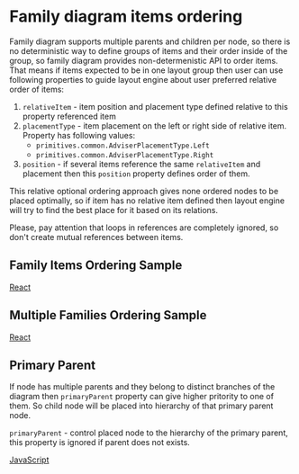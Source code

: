 # Family diagram items ordering
Family diagram supports multiple parents and children per node, so there is no deterministic way to define groups of items and their order inside of the group, so family diagram provides non-determenistic API to order items. That means if items expected to be in one layout group then user can use following properties to guide layout engine about user preferred relative order of items:

1. `relativeItem` - item position and placement type defined relative to this property referenced item
2. `placementType` - item placement on the left or right side of relative item. Property has following values:
    * `primitives.common.AdviserPlacementType.Left`
    * `primitives.common.AdviserPlacementType.Right`
3. `position` - if several items reference the same `relativeItem` and placement then this `position` property defines order of them.

This relative optional ordering approach gives none ordered nodes to be placed optimally, so if item has no relative item defined then layout engine will try to find the best place for it based on its relations.

Please, pay attention that loops in references are completely ignored, so don't create mutual references between items.

## Family Items Ordering Sample

[React](../src/Samples/FamilyChartItemsOrdering.js)

## Multiple Families Ordering Sample

[React](../src/Samples/MultipleFamiliesOrdering.js)

## Primary Parent

If node has multiple parents and they belong to distinct branches of the diagram then `primaryParent` property can give higher pritority to one of them. So child node will be placed into hierarchy of that primary parent node.

`primaryParent` - control placed node to the hierarchy of the primary parent, this property is ignored if parent does not exists.

[JavaScript](../src/Samples/FamilyChartPrimaryParent.js)